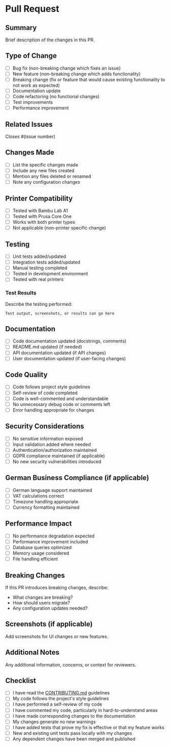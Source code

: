 # Pull Request

## Summary
Brief description of the changes in this PR.

## Type of Change
- [ ] Bug fix (non-breaking change which fixes an issue)
- [ ] New feature (non-breaking change which adds functionality)
- [ ] Breaking change (fix or feature that would cause existing functionality to not work as expected)
- [ ] Documentation update
- [ ] Code refactoring (no functional changes)
- [ ] Test improvements
- [ ] Performance improvement

## Related Issues
Closes #(issue number)

## Changes Made
- [ ] List the specific changes made
- [ ] Include any new files created
- [ ] Mention any files deleted or renamed
- [ ] Note any configuration changes

## Printer Compatibility
- [ ] Tested with Bambu Lab A1
- [ ] Tested with Prusa Core One
- [ ] Works with both printer types
- [ ] Not applicable (non-printer specific change)

## Testing
- [ ] Unit tests added/updated
- [ ] Integration tests added/updated
- [ ] Manual testing completed
- [ ] Tested in development environment
- [ ] Tested with real printers

### Test Results
Describe the testing performed:
```
Test output, screenshots, or results can go here
```

## Documentation
- [ ] Code documentation updated (docstrings, comments)
- [ ] README.md updated (if needed)
- [ ] API documentation updated (if API changes)
- [ ] User documentation updated (if user-facing changes)

## Code Quality
- [ ] Code follows project style guidelines
- [ ] Self-review of code completed
- [ ] Code is well-commented and understandable
- [ ] No unnecessary debug code or comments left
- [ ] Error handling appropriate for changes

## Security Considerations
- [ ] No sensitive information exposed
- [ ] Input validation added where needed
- [ ] Authentication/authorization maintained
- [ ] GDPR compliance maintained (if applicable)
- [ ] No new security vulnerabilities introduced

## German Business Compliance (if applicable)
- [ ] German language support maintained
- [ ] VAT calculations correct
- [ ] Timezone handling appropriate
- [ ] Currency formatting maintained

## Performance Impact
- [ ] No performance degradation expected
- [ ] Performance improvement included
- [ ] Database queries optimized
- [ ] Memory usage considered
- [ ] File handling efficient

## Breaking Changes
If this PR introduces breaking changes, describe:
- What changes are breaking?
- How should users migrate?
- Any configuration updates needed?

## Screenshots (if applicable)
Add screenshots for UI changes or new features.

## Additional Notes
Any additional information, concerns, or context for reviewers.

## Checklist
- [ ] I have read the [CONTRIBUTING.md](CONTRIBUTING.md) guidelines
- [ ] My code follows the project's style guidelines
- [ ] I have performed a self-review of my code
- [ ] I have commented my code, particularly in hard-to-understand areas
- [ ] I have made corresponding changes to the documentation
- [ ] My changes generate no new warnings
- [ ] I have added tests that prove my fix is effective or that my feature works
- [ ] New and existing unit tests pass locally with my changes
- [ ] Any dependent changes have been merged and published